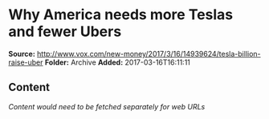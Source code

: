 # Why America needs more Teslas and fewer Ubers

**Source:** http://www.vox.com/new-money/2017/3/16/14939624/tesla-billion-raise-uber
**Folder:** Archive
**Added:** 2017-03-16T16:11:11




## Content
*Content would need to be fetched separately for web URLs*
